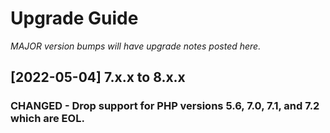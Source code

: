# Upgrade Guide

_MAJOR version bumps will have upgrade notes posted here._

[2022-05-04] 7.x.x to 8.x.x
---------------------------

### CHANGED - Drop support for PHP versions 5.6, 7.0, 7.1, and 7.2 which are EOL.
